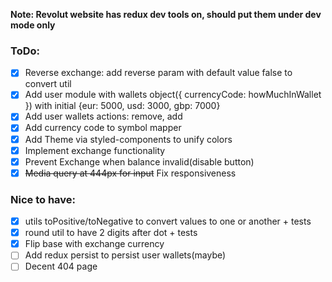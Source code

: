 __Note: Revolut website has redux dev tools on, should put them under dev mode only__

### ToDo:

- [x] Reverse exchange: add reverse param with default value false to convert util
- [x] Add user module with wallets object({ currencyCode: howMuchInWallet }) with initial {eur: 5000, usd: 3000, gbp: 7000}
- [x] Add user wallets actions: remove, add
- [x] Add currency code to symbol mapper
- [x] Add Theme via styled-components to unify colors
- [x] Implement exchange functionality
- [x] Prevent Exchange when balance invalid(disable button)
- [x] ~~Media query at 444px for input~~ Fix responsiveness 

### Nice to have:

- [x] utils toPositive/toNegative to convert values to one or another + tests
- [x] round util to have 2 digits after dot + tests
- [x] Flip base with exchange currency
- [ ] Add redux persist to persist user wallets(maybe)
- [ ] Decent 404 page
